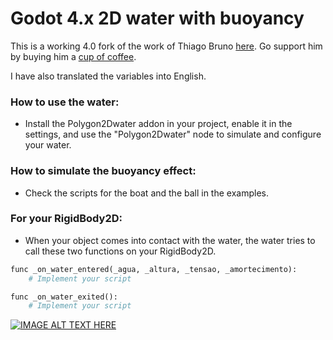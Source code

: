 # Godot 4.x 2D water with buoyancy
This is a working 4.0 fork of the work of Thiago Bruno [here](https://github.com/thrbr84/godot_buoyancyWaterObject). Go support him by buying him a [cup of coffee](https://www.buymeacoffee.com/thiagobruno).

I have also translated the variables into English.

### How to use the water:
- Install the Polygon2Dwater addon in your project, enable it in the settings, and use the "Polygon2Dwater" node to simulate and configure your water.

### How to simulate the buoyancy effect:
- Check the scripts for the boat and the ball in the examples.

### For your RigidBody2D:
- When your object comes into contact with the water, the water tries to call these two functions on your RigidBody2D.

```python
func _on_water_entered(_agua, _altura, _tensao, _amortecimento):
    # Implement your script
```

```python
func _on_water_exited():
    # Implement your script
```


[![IMAGE ALT TEXT HERE](https://img.youtube.com/vi/2SPWcQss4Ls/0.jpg)](https://www.youtube.com/watch?v=2SPWcQss4Ls)


